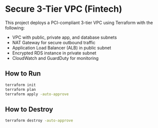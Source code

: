 # Secure 3-Tier VPC (Fintech)

This project deploys a PCI-compliant 3-tier VPC using Terraform with the following:

- VPC with public, private app, and database subnets
- NAT Gateway for secure outbound traffic
- Application Load Balancer (ALB) in public subnet
- Encrypted RDS instance in private subnet
- CloudWatch and GuardDuty for monitoring

## How to Run
```bash
terraform init
terraform plan
terraform apply -auto-approve
```

## How to Destroy
```bash
terraform destroy -auto-approve
```
